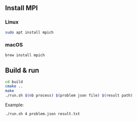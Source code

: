 ## Install MPI
### Linux
```bash
sudo apt install mpich
```
### macOS
```bash
brew install mpich
```

## Build & run
```bash
cd build
cmake ..
make
./run.sh $(nb process) $(problem json file) $(result path)
```
Example:
```bash
./run.sh 4 problem.json result.txt
```